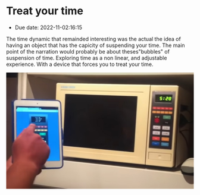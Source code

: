 # Treat your time

- Due date: 2022-11-02:16:15

 The time dynamic that remainded interesting was the actual the idea of having an object that has the capicity of suspending your time. The main point of the narration would probably be about theses"bubbles" of suspension of time. Exploring time as a non linear, and adjustable experience. With a device that forces you to treat your time.

 ![image](img/waveberry.jpg)